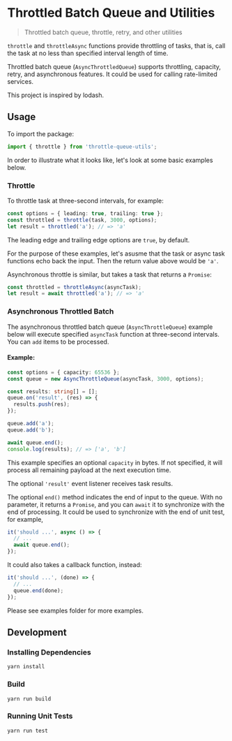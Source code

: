 # Throttled Batch Queue and Utilities

> Throttled batch queue, throttle, retry, and other utilities

`throttle` and `throttleAsync` functions provide throttling of tasks, that is, call the task at no less than specified interval length of time.

Throttled batch queue (`AsyncThrottledQueue`) supports throttling, capacity, retry, and asynchronous features.  It could be used for calling rate-limited services.

This project is inspired by lodash.

## Usage

To import the package:

```typescript
import { throttle } from 'throttle-queue-utils';
```

In order to illustrate what it looks like, let's look at some basic examples below.

### Throttle

To throttle task at three-second intervals, for example:

```typescript
const options = { leading: true, trailing: true };
const throttled = throttle(task, 3000, options);
let result = throttled('a'); // => 'a'
```

The leading edge and trailing edge options are `true`, by default.

For the purpose of these examples, let's asusme that the task or async task functions echo back the input.  Then the return value above would be `'a'`.

Asynchronous throttle is similar, but takes a task that returns a `Promise`:

```typescript
const throttled = throttleAsync(asyncTask);
let result = await throttled('a'); // => 'a'
```

### Asynchronous Throttled Batch

The asynchronous throttled batch queue (`AsyncThrottleQueue`) example below will execute
specified `asyncTask` function at three-second intervals.  You can `add`
items to be processed.

#### Example:

```typescript
const options = { capacity: 65536 };
const queue = new AsyncThrottleQueue(asyncTask, 3000, options);

const results: string[] = [];
queue.on('result', (res) => {
  results.push(res);
});

queue.add('a');
queue.add('b');

await queue.end();
console.log(results); // => ['a', 'b']
```

This example specifies an optional `capacity` in bytes.  If not specified, it will process all remaining payload at the next execution time.

The optional `'result'` event listener receives task results.

The optional `end()` method indicates the end of input to the queue.  With no parameter, it returns a `Promise`, and you can `await` it to synchronize with the end of processing.  It could be used to synchronize with the end of unit test, for example,

```typescript
it('should ...', async () => {
  // ...
  await queue.end();
});
```

It could also takes a callback function, instead:

```typescript
it('should ...', (done) => {
  // ...
  queue.end(done);
});
```

Please see examples folder for more examples.

## Development

### Installing Dependencies

```
yarn install
```

### Build

```
yarn run build
```

### Running Unit Tests

```
yarn run test
```
